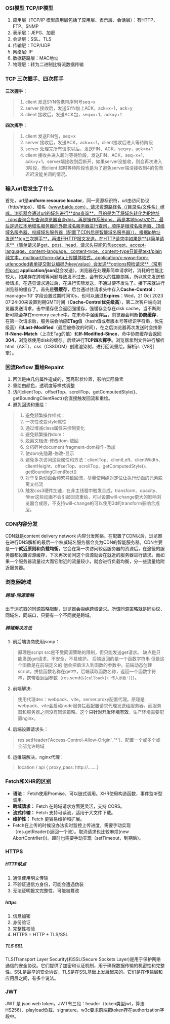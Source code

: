 ### OSI模型 TCP/IP模型
1. 应用层（TCP/IP 模型应用层包括了应用层、表示层、会话层）：有HTTP、FTP、SNMP
2. 表示层：JEPG、加密
3. 会话层：SSL、TLS
4. 传输层：TCP/UDP
5. 网络层: IP
6. 数据链路层：MAC地址
7. 物理层：转为二进制比特流数据传输

### TCP 三次握手、四次挥手
**三次握手**：
> 1. client 发送SYN包携带序列号seq=x
> 2. server 接收后，发送SYN加上ACK，ack=x+1，ack=y
> 3. client 接收后，发送ACK包，seq=x+1，ack=y+1

**四次挥手**：
> 1. client 发送FIN包，seq=x
> 2. server 接收后，发送ACK，ack=x+1，client接收后进入等待阶段
> 3. server 处理完所有请求以后，发送FIN、ACK，seq=y，ack=x+1
> 4. client 接收并进入超时等待阶段，发送FIN、ACK，seq=x+1，ack=y+1，server端接收到后断开，如果server没接收，则会再次进入3阶段，而client 超时等待阶段也是为了避免server端没接收到4的包而迟迟没能关闭的情况。

### 输入url后发生了什么
首先，url是**uniform resource locator**，同一资源标识符，url由访问协议（http/https）、域名（www.baidu.com）、请求资源路径名（/目录名/文件名）组成。浏览器会通过url的域名进行**dns查询**，目的是为了将域名转化为IP地址（dns查询会先查询浏览器自身dns、再是操作系统dns、再是本地hosts文件、最后是通过本地域名服务器向外部域名服务器进行查询，顺序是根域名服务器、顶级域名服务器、权威域名服务器（配置了CDN后是智能域名服务器））。根据ip地址发送**tcp三次握手**，再进行HTTP报文发送。在HTTP请求中如果是**非简单请求**（简单请求是get、post、head，请求头只能包含accept、accept-language、content-language、content-type，content-type只能是text/plain纯文本、multipart/form-data上传媒体格式、application/x-www-form-urlencoded表单提交默认编码为key/value）会发送**options预检请求**（常用的post **application/json**就会发送）。浏览器在处理非简单请求时，消耗的性能比较大，如果存在跨域等问题导致发不过去，会有较大的性能损耗，所以就先发送预检请求，在遇见请求通过后，在进行实际发送，不通过便不发生了。接下来就进行浏览器的缓存了。首先是**强缓存**，后台通过往请求头中存入**Cache-Control**：max-age=‘10’ 字段设置过期时间10s，也可以通过**Expires**：Wed，21 Oct 2023 07:24:00来设置到期GMT时间（**Cache-Control优先级高**），第二次客户端向浏览器发送请求，击中缓存便会返回强缓存，强缓存会存在disk cache，当不断刷新可能会存在memory cache中。在未命中强缓存后，浏览器会判断**协商缓存**，在第一次请求后，服务端会响应**ETag**值（hash值或者版本号等标识字符串，优先级高）和**Last-Modified**（最后被修改的时间），在之后浏览器再次发送时会携带**If-None-Match**（上次ETag的值）和**If-Modified-Since**，命中协商缓存会返回**304**，浏览器使用disk的缓存。后续进行**TCP四次挥手**。浏览器拿到文件进行解析html（AST）、css（CSSDOM）创建渲染树，进行回流重绘，解析js（V8引擎）。

### 回流Reflow  重绘Repaint
1. 回流是由几何属性造成的，宽高形状位置，影响实际像素
2. 重绘由颜色，透明度等样式调整
3. 访问clientTop、offsetTop、scrollTop、getComputedStyle()、getBoundingClientRect()会直接触发回流和重绘。
4. 避免回流和重绘：
> 1. 避免频繁操作样式：
>	1. 一次性改变style属性
>	2. 通过增减class属性来控制变化
> 2. 避免频繁操作dom：
> 	1. 脱离文档流-修改dom-放回
> 	2. 文档碎片document fragment-dom操作-添加
> 	3. 使dom先隐藏-修改-显示
> 3. 避免多次访问这些属性和方法：clientTop、clientLeft、clientWidth、clientHeight、offsetTop、scrollTop、getComputedStyle()、getBoundingClientRect()
> 4. 对于复杂动画会频繁导致回流，尽量使用绝对定位让执行动画的元素脱离文档流
> 5. 触发css3硬件加速，在非主线程中触发合成，transform、opacity、filter这些动画不会引起回流重绘，可以设置will-change更大的影响浏览器合成层，不支持will-change的可以使用3d的transform影响合成层。

### CDN内容分发
CDN就是content delivery network 内容分发网络。在配置了CDN以后，浏览器在进行DNS解析的最后一个权威域名服务器会变为CDN的智能服务器。CDN主要是一个**就近原则和负载均衡**，它会在第一次访问较远服务器的资源后，在途径的服务器都设置资源缓存，下次再次访问这个资源就会在就近的服务器进行请求。而如果一个服务器流量过大而它附近的流量较小，就会进行负载均衡，分一些流量给附近服务器。

### 浏览器跨域
##### 跨域-同源策略
出于浏览器的同源策略限制，浏览器会拒绝跨域请求。所谓同源策略就是同协议、同域名、同端口，只要有一个不同就是跨域。
##### 跨域解决方法
1. 前后端协商使用jsonp：
> 原理是script src是不受同源策略的限制，但只能发送get请求。
> 缺点是只能发送get请求，不安全，不易维护。
> 后端返回的是一个函数字符串 但是这个函数是在前端定义的 他会把值注入到函数的参数中。前端动态创建script，拼接函数名称在get中，后端读取函数名称，返回一个函数字符串，携带着返回参数（res.send(`&{callback}('传入参数')`)）。
2. 前端解决: 
> 使用代理dev：webpack、vite，server.proxy配置代理。原理是webpack、vite会启动node服务拦截配置请求代理发送给服务器，而服务器和服务器之间没有同源策略。这个**只针对开发环境有效**，生产环境需要配置nginx。
4. 后端设置请求头：
> res.setHeader('Access-Control-Allow-Origin', '*')，配置一个或多个或全部允许跨域
6. 运维端解决，nginx代理：
> location / api { proxy_pass: http://.......}

### Fetch和XHR的区别
- **语法：** Fetch使用Promise，可以链式调用。XHR使用构造函数，事件监听型调用。
- **跨域请求：** Fetch 在跨域请求方面更灵活，支持 CORS。
- **流式传输：** Fetch 支持可读流，适用于大文件下载。
- **维护性：** Fetch 更容易维护和扩展。
- Fetch在上传的时候没办法实时监控上传进度，需要手动实现（res.getReader()返回一个流）。取消请求也比较麻烦(new AbortContrller())。超时也需要手动实现（setTimeout，到期后）。

### HTTPS
##### HTTP缺点
1. 通信使用明文传输
2. 不验证通信方身份，可能会遭遇伪装
3. 无法证明报文完整性，可能被篡改

##### https
1. 信息加密
2. 身份验证
3. 完整性校验
4. HTTPS = HTTP + TLS/SSL

##### TLS SSL
TLS(Transport Layer Security)和SSL(Secure Sockets Layer)是用于保护网络通信的安全协议。它们提供了加密和认证机制，用于确保数据传输的机密性和完整性。SSL是最早的安全协议，TLS是在SSL基础上发展起来的。它们是在传输层和应用层之间，有多个说法。

### JWT
JWT 是 json web token。JWT有三段：header（token类型jwt，算法HS256）、playload负载、signature。w3c要求前端把token存在authorization字段中。